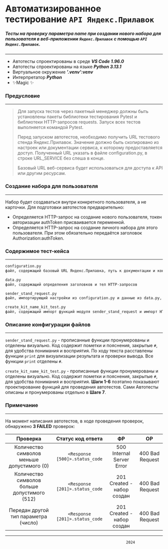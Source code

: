# Автоматизированное тестирование `API Яндекс.Прилавок`

##### Тесты на проверку параметра name при создании нового набора для пользователя в веб-приложении `Яндекс.Прилавок` с помощью `API Яндекс.Прилавок`.
***
- Автотесты спроектированы в среде ***VS Code 1.96.0***
- Автотесты спроектированы на языке ***Python 3.13.1***
- Виртуальное окружение ***'.venv':venv***
- Интерпретатор ***Python***
- ✨Magic ✨

### Предусловие
---

> Для запуска тестов через пакетный менеджер должны быть установлены
> пакеты библиотеки тестирования Pytest
> и библиотеки HTTP-запросов requests.
> Запуск всех тестов выполняется командой Pytest.
>
> Перед запуском автотестов, необходимо получить URL тестового стенда Яндекс.Прилавок. Значение должно быть скопировано из настроек или документации сервиса, к которому предоставляется доступ.
> Полученный URL указать в файле configuration.py, в строке URL_SERVICE без слеша в конце.
>
> Базовый URL веб-сервиса будет использоваться для доступа к API или другим ресурсам.

### Создание набора для пользователя
---
Набор будет создаваться внутри конкретного пользователя, а не карточки. Для подготовки автотестов предварительно:
- Определяется HTTP-запрос на создание нового пользователя, токен авторизации authToken присваивается переменной.
- Определяется HTTP-запрос на создание личного набора для этого пользователя. При этом обязательно передаётся заголовок Authorization:authToken.

### Содержимое тест-кейса
---
```sh
configuration.py
файл, содержащий базовый URL Яндекс.Прилавка, путь к документации и конфигурации HTTP-запросов к веб-сервису
```
```sh
data.py
файл, содержащий определения заголовков и тел HTTP-запросов
```
```sh
sender_stand_request.py
файл, импортирующий настройки из configuration.py и данные из data.py, а затем использующий их для создания и отправки HTTP-запросов к серверу
```
```sh
create_kit_name_kit_test.py
файл, содержащий импорт функций модуля sender_stand_request и импорт HTTP-запросов к API из модуля data. На основе функционала импортированных модулей, спроектированы автотесты для API Яндекс.Прилавок
```
### Описание конфигурации файлов
---
`sender_stand_request.py` - прописанные функции пронумерованы и отделены визуально. Код содержит пометки и пояснения, закрытые `#`, для удобства понимания и восприятия. По ходу текста расставлены функции `print` для визуализации результата и проверки вывода. Все функции `print` отделены `#`.

`create_kit_name_kit_test.py` - прописанные функции пронумерованы и отделены визуально. Код содержит пометки и пояснения, закрытые `#`, для удобства понимания и восприятия. **Шаги 1-6** поэтапно показывают проектирование функций для проведения автотестов. Сами Автотесты описаны и пронумерованы отдельно в **Шаге 7**.


### Примечание
---
На момент написания автотестов, в ходе проведения проверок, обнаружено **3 FAILED** проверок:

| Проверка        | Статус код ответа           | ФР  | ОР |
| :-------------: |:-------------:| :-----:| :-----: |
| Количество символов меньше допустимого (0)      | `<Response [500]>.status_code` | 500 Internal Server Error | 400 Bad Request |
| Количество символов больше допустимого (512)      | `<Response [201]>.status_code`      |   201 Created - набор создан | 400 Bad Request |
| Передан другой тип параметра (число) | `<Response [201]>.status_code`      |    201 Created - набор создан | 400 Bad Request |

---
                                                          2024








